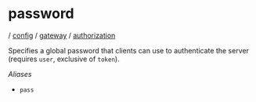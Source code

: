 # password

/ [config](/reference/config/index.md) / [gateway](/reference/config/config/gateway/index.md) / [authorization](/reference/config/config/gateway/authorization/index.md) 

Specifies a global password that clients can use to authenticate
the server (requires `user`, exclusive of `token`).

*Aliases*
- `pass`

